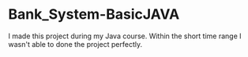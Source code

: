 # Bank_System-BasicJAVA
I made this project during my Java course. Within the short time range I wasn't able to done the project perfectly.

